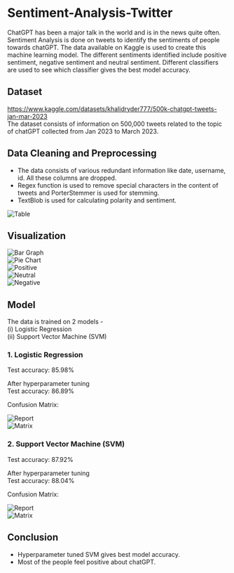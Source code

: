 # Sentiment-Analysis-Twitter
ChatGPT has been a major talk in the world and is in the news quite often. Sentiment Analysis is done on tweets to identify the sentiments of people towards chatGPT. The data available on Kaggle is used to create this machine learning model. The different sentiments identified include positive sentiment, negative sentiment and neutral sentiment. Different classifiers are used to see which classifier gives the best model accuracy.

## Dataset
https://www.kaggle.com/datasets/khalidryder777/500k-chatgpt-tweets-jan-mar-2023
<br> The dataset consists of information on 500,000 tweets related to the topic of chatGPT collected from Jan 2023 to March 2023.

## Data Cleaning and Preprocessing
- The data consists of various redundant information like date, username, id. All these columns are dropped. 
- Regex function is used to remove special characters in the content of tweets and PorterStemmer is used for stemming.
- TextBlob is used for calculating polarity and sentiment.

![Table](/images/Capture.JPG)

## Visualization
![Bar Graph](/images/Capture1.JPG)<br>
![Pie Chart](/images/Capture2.JPG)<br>
![Positive](/images/Capture3.JPG)<br>
![Neutral](/images/Capture4.JPG)<br>
![Negative](/images/Capture5.JPG)<br>

## Model
The data is trained on 2 models - 
<br> (i) Logistic Regression
<br> (ii) Support Vector Machine (SVM)

### 1. Logistic Regression
Test accuracy: 85.98%

After hyperparameter tuning
<br> Test accuracy: 86.89%

Confusion Matrix: 

![Report](/images/Capture6.JPG)<br>
![Matrix](/images/Capture7.JPG)<br>

### 2. Support Vector Machine (SVM)
Test accuracy: 87.92%

After hyperparameter tuning
<br> Test accuracy: 88.04%

Confusion Matrix: 

![Report](/images/Capture8.JPG)<br>
![Matrix](/images/Capture9.JPG)<br>

## Conclusion
- Hyperparameter tuned SVM gives best model accuracy.
- Most of the people feel positive about chatGPT.






